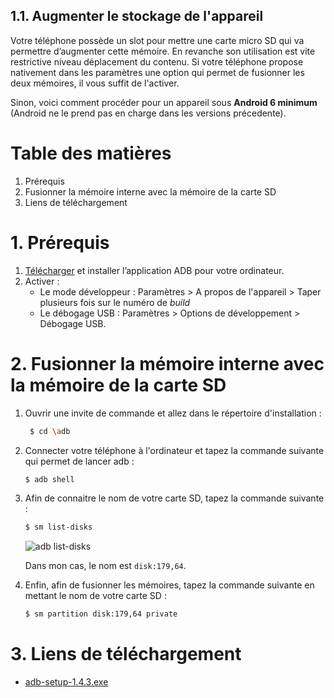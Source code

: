 [adb-list-disks]: https://api.lucien-brd.com/assets/documents/images/sd-card/adb-list-disks.webp "adb list-disks"

## 1.1. Augmenter le stockage de l'appareil

Votre téléphone possède un slot pour mettre une carte micro SD qui va permettre d’augmenter cette mémoire. En revanche son utilisation est vite restrictive niveau déplacement du contenu.
Si votre téléphone propose nativement dans les paramètres une option qui permet de fusionner les deux mémoires, il vous suffit de l'activer.

Sinon, voici comment procéder pour un appareil sous **Android 6 minimum** (Android ne le prend pas en charge dans les versions précedente).

# Table des matières

1. Prérequis
2. Fusionner la mémoire interne avec la mémoire de la carte SD
3. Liens de téléchargement

# 1. Prérequis

1. [Télécharger](https://api.lucien-brd.com/assets/documents/blogs/sd-card/adb-setup-1.4.3.exe) et installer l’application ADB pour votre ordinateur.
2. Activer :
   * Le mode développeur : Paramètres > A propos de l'appareil > Taper plusieurs fois sur le numéro de *build*
   * Le débogage USB : Paramètres > Options de développement > Débogage USB.

# 2. Fusionner la mémoire interne avec la mémoire de la carte SD

1. Ouvrir une invite de commande et allez dans le répertoire d'installation :
   ```sh
    $ cd \adb
    ```
2. Connecter votre téléphone à l'ordinateur et tapez la commande suivante qui permet de lancer adb :
    ```sh
    $ adb shell
    ```
3. Afin de connaitre le nom de votre carte SD, tapez la commande suivante :
    ```sh
    $ sm list-disks
    ```

    ![adb list-disks][adb-list-disks]

    Dans mon cas, le nom est ```disk:179,64```.
4. Enfin, afin de fusionner les mémoires, tapez la commande suivante en mettant le nom de votre carte SD :
    ```sh
    $ sm partition disk:179,64 private
    ```

# 3. Liens de téléchargement

* [adb-setup-1.4.3.exe](https://api.lucien-brd.com/assets/documents/blogs/sd-card/adb-setup-1.4.3.exe)